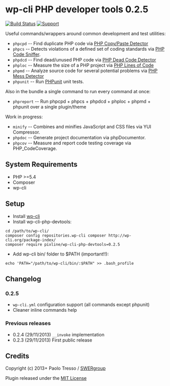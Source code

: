 # wp-cli PHP developer tools 0.2.5

[![Build Status](https://travis-ci.org/pixline/wp-cli-php-devtools.png?branch=master)](https://travis-ci.org/pixline/wp-cli-php-devtools) [![Support](https://www.paypalobjects.com/it_IT/IT/i/btn/btn_donate_SM.gif)](https://www.paypal.com/cgi-bin/webscr?cmd=_s-xclick&hosted_button_id=CX6VQ6FVJFN4L)


Useful commands/wrappers around common development and test utilities:

* `phpcpd` -- Find duplicate PHP code via [PHP Copy/Paste Detector](https://github.com/sebastianbergmann/phpcpd)
* `phpcs` -- Detects violations of a defined set of coding standards via [PHP Code Sniffer](https://github.com/squizlabs/php_codesniffer).
* `phpdcd` -- Find dead/unused PHP code via [PHP Dead Code Detector](https://github.com/sebastianbergmann/phpdcd)
* `phploc` -- Measure the size of a PHP project via [PHP Lines of Code](https://github.com/sebastianbergmann/phploc)
* `phpmd` -- Analyze source code for several potential problems via [PHP Mess Detector](https://github.com/phpmd/phpmd)
* `phpunit` -- Run [PHPunit](https://github.com/sebastianbergmann/phpunit) unit tests.

Also in the bundle a single command to run every command at once:

* `phpreport` -- Run phpcpd + phpcs + phpdcd + phploc + phpmd + phpunit over a single plugin/theme

Work in progress:

* `minify` -- Combines and minifies JavaScript and CSS files via YUI Compressor.
* `phpdoc` -- Generate project documentation via phpDocumentor.
* `phpcov` -- Measure and report code testing coverage via PHP_CodeCoverage.

## System Requirements

* PHP >=5.4
* Composer
* wp-cli

## Setup

* Install [wp-cli](https://wp-cli.org)
* Install wp-cli-php-devtools:

```
cd /path/to/wp-cli/
composer config repositories.wp-cli composer http://wp-cli.org/package-index/
composer require pixline/wp-cli-php-devtools=0.2.5
```

* Add wp-cli bin/ folder to $PATH (important!!):

```
echo 'PATH="/path/to/wp-cli/bin/:$PATH" >> .bash_profile
```

## Changelog

### 0.2.5

* `wp-cli.yml` configuration support (all commands except phpunit) 
* Cleaner inline commands help

### Previous releases

* 0.2.4 (29/11/2013) `__invoke` implementation
* 0.2.3 (29/11/2013) First public release

## Credits

Copyright (c) 2013+ Paolo Tresso / [SWERgroup](http://swergroup.com)

Plugin released under the [MIT License](http://opensource.org/licenses/MIT)
